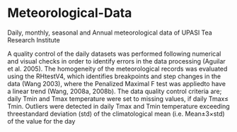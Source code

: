 # Meteorological-Data
Daily, monthly, seasonal and Annual meteorological data of UPASI Tea Research Institute

A quality control of the daily datasets was performed following numerical and visual checks in order to identify errors in the data processing (Aguilar et al. 2005). The homogeneity of the meteorological records was evaluated using the RHtestV4, which identifies breakpoints and step changes in the data (Wang 2003), where the Penalized Maximal F test was appliedto have a linear trend (Wang, 2008a, 2008b). The data quality control criteria are; daily Tmin and Tmax temperature were set to missing values, if daily Tmax≤ Tmin. Outliers were detected in daily Tmax and Tmin temperature exceeding threestandard deviation (std) of the climatological mean (i.e. Mean±3×std) of the value for the day
